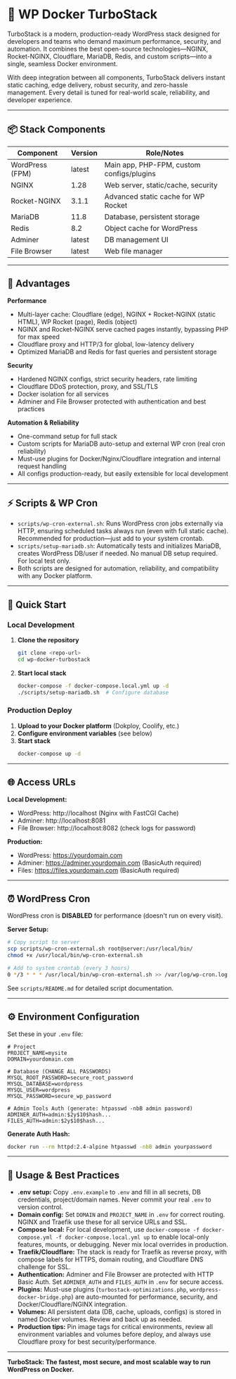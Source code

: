 # 🚀 WP Docker TurboStack

TurboStack is a modern, production-ready WordPress stack designed for developers and teams who demand maximum performance, security, and automation. It combines the best open-source technologies—NGINX, Rocket-NGINX, Cloudflare, MariaDB, Redis, and custom scripts—into a single, seamless Docker environment.

With deep integration between all components, TurboStack delivers instant static caching, edge delivery, robust security, and zero-hassle management. Every detail is tuned for real-world scale, reliability, and developer experience.

---

## 📦 Stack Components

| Component        | Version   | Role/Notes                                 |
|------------------|-----------|--------------------------------------------|
| WordPress (FPM)  | latest    | Main app, PHP-FPM, custom configs/plugins  |
| NGINX            | 1.28      | Web server, static/cache, security         |
| Rocket-NGINX     | 3.1.1     | Advanced static cache for WP Rocket        |
| MariaDB          | 11.8      | Database, persistent storage               |
| Redis            | 8.2       | Object cache for WordPress                 |
| Adminer          | latest    | DB management UI                           |
| File Browser     | latest    | Web file manager                           |

---

## 🥇 Advantages

**Performance**
- Multi-layer cache: Cloudflare (edge), NGINX + Rocket-NGINX (static HTML), WP Rocket (page), Redis (object)
- NGINX and Rocket-NGINX serve cached pages instantly, bypassing PHP for max speed
- Cloudflare proxy and HTTP/3 for global, low-latency delivery
- Optimized MariaDB and Redis for fast queries and persistent storage

**Security**
- Hardened NGINX configs, strict security headers, rate limiting
- Cloudflare DDoS protection, proxy, and SSL/TLS
- Docker isolation for all services
- Adminer and File Browser protected with authentication and best practices

**Automation & Reliability**
- One-command setup for full stack
- Custom scripts for MariaDB auto-setup and external WP cron (real cron reliability)
- Must-use plugins for Docker/Nginx/Cloudflare integration and internal request handling
- All configs production-ready, but easily extensible for local development

---

## ⚡ Scripts & WP Cron

- `scripts/wp-cron-external.sh`: Runs WordPress cron jobs externally via HTTP, ensuring scheduled tasks always run (even with full static cache). Recommended for production—just add to your system crontab.
- `scripts/setup-mariadb.sh`: Automatically tests and initializes MariaDB, creates WordPress DB/user if needed. No manual DB setup required. For local test only.
- Both scripts are designed for automation, reliability, and compatibility with any Docker platform.

---


## 🚦 Quick Start

### Local Development
1. **Clone the repository**
   ```zsh
   git clone <repo-url>
   cd wp-docker-turbostack
   ```
2. **Start local stack**
   ```zsh
   docker-compose -f docker-compose.local.yml up -d
   ./scripts/setup-mariadb.sh  # Configure database
   ```

### Production Deploy
1. **Upload to your Docker platform** (Dokploy, Coolify, etc.)
2. **Configure environment variables** (see below)
3. **Start stack**
   ```zsh
   docker-compose up -d
   ```

---

## 🌐 Access URLs

**Local Development:**
- WordPress: http://localhost (Nginx with FastCGI Cache)
- Adminer: http://localhost:8081
- File Browser: http://localhost:8082 (check logs for password)

**Production:**
- WordPress: https://yourdomain.com
- Adminer: https://adminer.yourdomain.com (BasicAuth required)
- Files: https://files.yourdomain.com (BasicAuth required)

---

## ⏰ WordPress Cron

WordPress cron is **DISABLED** for performance (doesn't run on every visit).

**Server Setup:**
```sh
# Copy script to server
scp scripts/wp-cron-external.sh root@server:/usr/local/bin/
chmod +x /usr/local/bin/wp-cron-external.sh

# Add to system crontab (every 3 hours)
0 */3 * * * /usr/local/bin/wp-cron-external.sh >> /var/log/wp-cron.log 2>&1
```
See `scripts/README.md` for detailed script documentation.

---

## ⚙️ Environment Configuration

Set these in your `.env` file:

```env
# Project
PROJECT_NAME=mysite
DOMAIN=yourdomain.com

# Database (CHANGE ALL PASSWORDS)
MYSQL_ROOT_PASSWORD=secure_root_password
MYSQL_DATABASE=wordpress
MYSQL_USER=wordpress
MYSQL_PASSWORD=secure_wp_password

# Admin Tools Auth (generate: htpasswd -nbB admin password)
ADMINER_AUTH=admin:$2y$10$hash...
FILES_AUTH=admin:$2y$10$hash...
```

**Generate Auth Hash:**
```sh
docker run --rm httpd:2.4-alpine htpasswd -nbB admin yourpassword
```

---

## 📝 Usage & Best Practices

- **.env setup:** Copy `.env.example` to `.env` and fill in all secrets, DB credentials, project/domain names. Never commit your real `.env` to version control.
- **Domain config:** Set `DOMAIN` and `PROJECT_NAME` in `.env` for correct routing. NGINX and Traefik use these for all service URLs and SSL.
- **Compose local:** For local development, use `docker-compose -f docker-compose.yml -f docker-compose.local.yml up` to enable local-only features, mounts, or debugging. Never mix local overrides in production.
- **Traefik/Cloudflare:** The stack is ready for Traefik as reverse proxy, with compose labels for HTTPS, domain routing, and Cloudflare DNS challenge for SSL.
- **Authentication:** Adminer and File Browser are protected with HTTP Basic Auth. Set `ADMINER_AUTH` and `FILES_AUTH` in `.env` for secure access.
- **Plugins:** Must-use plugins (`turbostack-optimizations.php`, `wordpress-docker-bridge.php`) are auto-mounted for performance, security, and Docker/Cloudflare/NGINX integration.
- **Volumes:** All persistent data (DB, cache, uploads, configs) is stored in named Docker volumes. Review and back up as needed.
- **Production tips:** Pin image tags for critical environments, review all environment variables and volumes before deploy, and always use Cloudflare proxy for best security/performance.

---

**TurboStack: The fastest, most secure, and most scalable way to run WordPress on Docker.**